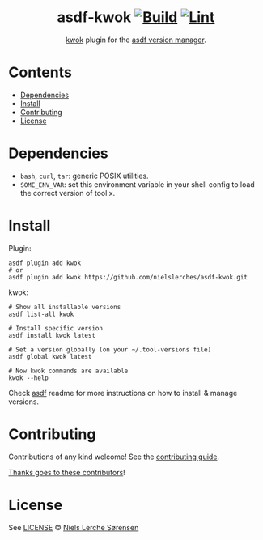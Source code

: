 <div align="center">

# asdf-kwok [![Build](https://github.com/nielslerches/asdf-kwok/actions/workflows/build.yml/badge.svg)](https://github.com/nielslerches/asdf-kwok/actions/workflows/build.yml) [![Lint](https://github.com/nielslerches/asdf-kwok/actions/workflows/lint.yml/badge.svg)](https://github.com/nielslerches/asdf-kwok/actions/workflows/lint.yml)

[kwok](https://kwok.sigs.k8s.io/) plugin for the [asdf version manager](https://asdf-vm.com).

</div>

# Contents

- [Dependencies](#dependencies)
- [Install](#install)
- [Contributing](#contributing)
- [License](#license)

# Dependencies

- `bash`, `curl`, `tar`: generic POSIX utilities.
- `SOME_ENV_VAR`: set this environment variable in your shell config to load the correct version of tool x.

# Install

Plugin:

```shell
asdf plugin add kwok
# or
asdf plugin add kwok https://github.com/nielslerches/asdf-kwok.git
```

kwok:

```shell
# Show all installable versions
asdf list-all kwok

# Install specific version
asdf install kwok latest

# Set a version globally (on your ~/.tool-versions file)
asdf global kwok latest

# Now kwok commands are available
kwok --help
```

Check [asdf](https://github.com/asdf-vm/asdf) readme for more instructions on how to
install & manage versions.

# Contributing

Contributions of any kind welcome! See the [contributing guide](contributing.md).

[Thanks goes to these contributors](https://github.com/nielslerches/asdf-kwok/graphs/contributors)!

# License

See [LICENSE](LICENSE) © [Niels Lerche Sørensen](https://github.com/nielslerches/)
